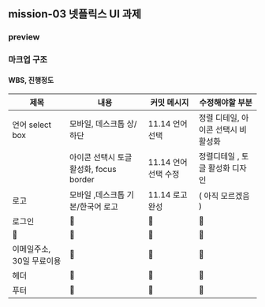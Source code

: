 ## mission-03 넷플릭스 UI 과제

### preview

### 마크업 구조

#### WBS, 진행정도

| 제목                      | 내용                                    | 커밋 메시지          | 수정해야할 부분                     |
| ------------------------- | --------------------------------------- | -------------------- | ----------------------------------- |
| 언어 select box           | 모바일, 데스크톱 상/하단                | 11.14 언어 선택      | 정렬 디테일, 아이콘 선택시 비활성화 |
|                           | 아이콘 선택시 토글 활성화, focus border | 11.14 언어 선택 수정 | 정렬디테일 , 토글 활성화 디자인     |
| 로고                      | 모바일 ,데스크톱 기본/한국어 로고       | 11.14 로고 완성      | ( 아직 모르겠음 )                   |
| 로그인                    | 🐬                                      | 🐬                   | 🐬                                  |
| 🐬                        | 🐬                                      | 🐬                   | 🐬                                  |
| 이메일주소, 30일 무료이용 | 🦙                                      | 🦙                   | 🦙                                  |
| 헤더                      | 🐬                                      | 🐬                   | 🐬                                  |
| 푸터                      | 🐬                                      | 🐬                   | 🐬                                  |
